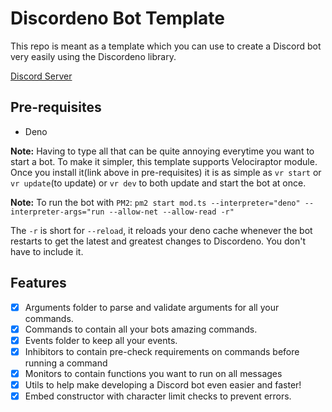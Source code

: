 # Discordeno Bot Template

This repo is meant as a template which you can use to create a Discord bot very easily using the Discordeno library.

[Discord Server](https://discord.gg/J4NqJ72)

## Pre-requisites

- Deno

**Note:** Having to type all that can be quite annoying everytime you want to start a bot. To make it simpler, this template supports Velociraptor module. Once you install it(link above in pre-requisites) it is as simple as `vr start` or `vr update`(to update) or `vr dev` to both update and start the bot at once.

**Note:** To run the bot with `PM2`: `pm2 start mod.ts --interpreter="deno" --interpreter-args="run --allow-net --allow-read -r" `

The `-r` is short for `--reload`, it reloads your deno cache whenever the bot restarts to get the latest and greatest changes to Discordeno. You don't have to include it.

## Features

- [x] Arguments folder to parse and validate arguments for all your commands.
- [x] Commands to contain all your bots amazing commands.
- [x] Events folder to keep all your events.
- [x] Inhibitors to contain pre-check requirements on commands before running a command
- [x] Monitors to contain functions you want to run on all messages
- [x] Utils to help make developing a Discord bot even easier and faster!
- [x] Embed constructor with character limit checks to prevent errors.
